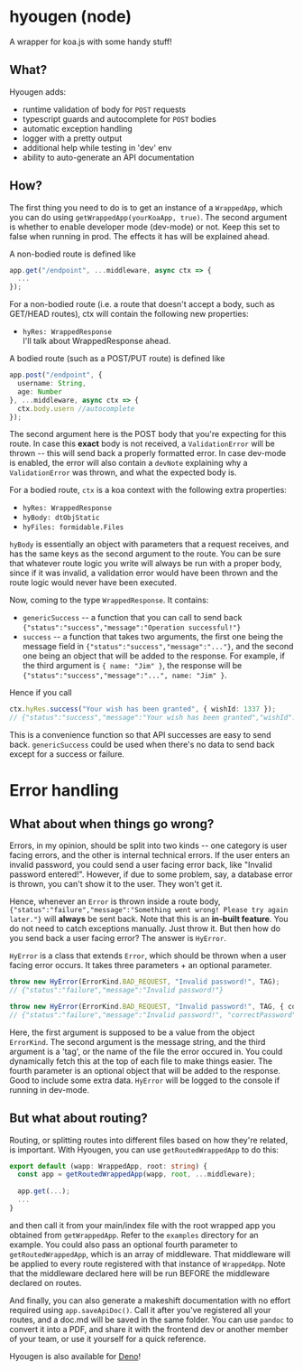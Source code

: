 # hyougen (node)
A wrapper for koa.js with some handy stuff!

## What?
Hyougen adds:
* runtime validation of body for `POST` requests
* typescript guards and autocomplete for `POST` bodies
* automatic exception handling
* logger with a pretty output
* additional help while testing in 'dev' env
* ability to auto-generate an API documentation

## How?
The first thing you need to do is to get an instance of a `WrappedApp`, which you can do using `getWrappedApp(yourKoaApp, true)`. The second argument is whether to enable developer mode (dev-mode) or not. Keep this set to false when running in prod. The effects it has will be explained ahead.
  
A non-bodied route is defined like
```typescript
app.get("/endpoint", ...middleware, async ctx => {
  ...
});
```
For a non-bodied route (i.e. a route that doesn't accept a body, such as GET/HEAD routes), ctx will contain the following new properties:
* `hyRes: WrappedResponse`  
I'll talk about WrappedResponse ahead.
  
A bodied route (such as a POST/PUT route) is defined like
```typescript
app.post("/endpoint", {
  username: String,
  age: Number
}, ...middleware, async ctx => {
  ctx.body.usern //autocomplete
});
```
The second argument here is the POST body that you're expecting for this route. In case this **exact** body is not received, a `ValidationError` will be thrown -- this will send back a properly formatted error. In case dev-mode is enabled, the error will also contain a `devNote` explaining why a `ValidationError` was thrown, and what the expected body is.
  
For a bodied route, `ctx` is a koa context with the following extra properties:
* `hyRes: WrappedResponse`
* `hyBody: dtObjStatic`
* `hyFiles: formidable.Files`
  
`hyBody` is essentially an object with parameters that a request receives, and has the same keys as the second argument to the route. You can be sure that whatever route logic you write will always be run with a proper body, since if it was invalid, a validation error would have been thrown and the route logic would never have been executed.
  
Now, coming to the type `WrappedResponse`. It contains:
* `genericSuccess` -- a function that you can call to send back `{"status":"success","message":"Operation successful!"}`
* `success` -- a function that takes two arguments, the first one being the message field in `{"status":"success","message":"..."}`, and the second one being an object that will be added to the response. For example, if the third argument is `{ name: "Jim" }`, the response will be `{"status":"success","message":"...", name: "Jim" }`.

Hence if you call
```typescript
ctx.hyRes.success("Your wish has been granted", { wishId: 1337 });
// {"status":"success","message":"Your wish has been granted","wishId":1337}
```
This is a convenience function so that API successes are easy to send back. `genericSuccess` could be used when there's no data to send back except for a success or failure.
  
# Error handling

## What about when things go wrong?
Errors, in my opinion, should be split into two kinds -- one category is user facing errors, and the other is internal technical errors. If the user enters an invalid password, you could send a user facing error back, like "Invalid password entered!". However, if due to some problem, say, a database error is thrown, you can't show it to the user. They won't get it.
  
Hence, whenever an `Error` is thrown inside a route body, `{"status":"failure","message":"Something went wrong! Please try again later."}` will **always** be sent back. Note that this is an **in-built feature**. You do not need to catch exceptions manually. Just throw it.
But then how do you send back a user facing error? The answer is `HyError`.

`HyError` is a class that extends `Error`, which should be thrown when a user facing error occurs. It takes three parameters + an optional parameter.
```typescript
throw new HyError(ErrorKind.BAD_REQUEST, "Invalid password!", TAG);
// {"status":"failure","message":"Invalid password!"}

throw new HyError(ErrorKind.BAD_REQUEST, "Invalid password!", TAG, { correctPassword: "12345" });
// {"status":"failure","message":"Invalid password!", "correctPassword": "12345"}
```
Here, the first argument is supposed to be a value from the object `ErrorKind`. The second argument is the message string, and the third argument is a 'tag', or the name of the file the error occured in. You could dynamically fetch this at the top of each file to make things easier. The fourth parameter is an optional object that will be added to the response. Good to include some extra data. `HyError` will be logged to the console if running in dev-mode.

## But what about routing?
Routing, or splitting routes into different files based on how they're related, is important. With Hyougen, you can use `getRoutedWrappedApp` to do this:
```typescript
export default (wapp: WrappedApp, root: string) {
  const app = getRoutedWrappedApp(wapp, root, ...middleware);
  
  app.get(...);
  ...
}
```
and then call it from your main/index file with the root wrapped app you obtained from `getWrappedApp`. Refer to the `examples` directory for an example.
You could also pass an optional fourth parameter to `getRoutedWrappedApp`, which is an array of middleware. That middleware will be applied to every route registered with that instance of `WrappedApp`. Note that the middleware declared here will be run BEFORE the middleware declared on routes.

And finally, you can also generate a makeshift documentation with no effort required using `app.saveApiDoc()`. Call it after you've registered all your routes, and a doc.md will be saved in the same folder. You can use `pandoc` to convert it into a PDF, and share it with the frontend dev or another member of your team, or use it yourself for a quick reference.

Hyougen is also available for [Deno](https://github.com/uditkarode/deno-hyougen)!
